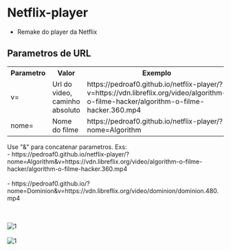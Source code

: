 # Netflix-player
- Remake do player da Netflix
## Parametros de URL
<table style="width:100%">
  <tr>
    <th>Parametro</th>
    <th>Valor</th> 
    <th>Exemplo</th>
  </tr>
  <tr>
    <td>v=</td>
    <td>Url do video, <br>caminho absoluto</td>
    <td>https://pedroaf0.github.io/netflix-player/?v=https://vdn.libreflix.org/video/algorithm-o-filme-hacker/algorithm-o-filme-hacker.360.mp4</td>
  </tr>
  <tr>
    <td>nome=</td>
    <td>Nome do filme</td>
    <td>https://pedroaf0.github.io/netflix-player/?nome=Algorithm</td>
  </tr>
</table>
Use "&" para concatenar parametros. Exs:<br>
- https://pedroaf0.github.io/netflix-player/?nome=Algorithm&v=https://vdn.libreflix.org/video/algorithm-o-filme-hacker/algorithm-o-filme-hacker.360.mp4
<br><br>
- https://pedroaf0.github.io/?nome=Dominion&v=https://vdn.libreflix.org/video/dominion/dominion.480.mp4

<br><br>
![1](https://user-images.githubusercontent.com/54213349/71787399-fdd04800-2ff5-11ea-8064-053b08b10f4f.JPG)
<br><br>
![1](https://user-images.githubusercontent.com/54213349/71787407-1e989d80-2ff6-11ea-992f-0c95f6b87568.JPG)
